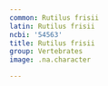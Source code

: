 ```yaml
---
common: Rutilus frisii
latin: Rutilus frisii
ncbi: '54563'
title: Rutilus frisii
group: Vertebrates
image: .na.character

---
```

